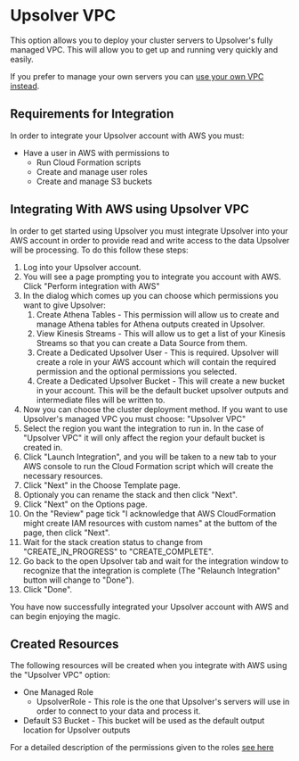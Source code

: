 # Upsolver VPC

This option allows you to deploy your cluster servers to Upsolver's fully managed VPC. This will allow you to get up and running very quickly and easily.

If you prefer to manage your own servers you can [use your own VPC instead](private-vpc.md).

## Requirements for Integration
In order to integrate your Upsolver account with AWS you must:
* Have a user in AWS with permissions to
	- Run Cloud Formation scripts
	- Create and manage user roles
	- Create and manage S3 buckets

## Integrating With AWS using Upsolver VPC

In order to get started using Upsolver you must integrate Upsolver into your AWS account in order to provide read and write access to the data Upsolver will be processing. To do this follow these steps:

1. Log into your Upsolver account.
2. You will see a page prompting you to integrate you account with AWS. Click "Perform integration with AWS"
3. In the dialog which comes up you can choose which permissions you want to give Upsolver:
    1. Create Athena Tables - This permission will allow us to create and manage Athena tables for Athena outputs created in Upsolver.
    2. View Kinesis Streams - This will allow us to get a list of your Kinesis Streams so that you can create a Data Source from them.
    3. Create a Dedicated Upsolver User - This is required. Upsolver will create a role in your AWS account which will contain the required permission and the optional permissions you selected.
    4. Create a Dedicated Upsolver Bucket - This will create a new bucket in your account. This will be the default bucket upsolver outputs and intermediate files will be written to.
4. Now you can choose the cluster deployment method. If you want to use Upsolver's managed VPC you must choose: "Upsolver VPC"
5. Select the region you want the integration to run in. In the case of "Upsolver VPC" it will only affect the region your default bucket is created in.
6. Click "Launch Integration", and you will be taken to a new tab to your AWS console to run the Cloud Formation script which will create the necessary resources.
7. Click "Next" in the Choose Template page.
8. Optionaly you can rename the stack and then click "Next".
9. Click "Next" on the Options page.
10. On the "Review" page tick "I acknowledge that AWS CloudFormation might create IAM resources with custom names" at the buttom of the page, then click "Next".
11. Wait for the stack creation status to change from "CREATE\_IN\_PROGRESS" to "CREATE\_COMPLETE".
12. Go back to the open Upsolver tab and wait for the integration window to recognize that the integration is complete (The "Relaunch Integration" button will change to "Done").
13. Click "Done".

You have now successfully integrated your Upsolver account with AWS and can begin enjoying the magic.

## Created Resources

The following resources will be created when you integrate with AWS using the "Upsolver VPC" option:

* One Managed Role
	- UpsolverRole - This role is the one that Upsolver's servers will use in order to connect to your data and process it.
* Default S3 Bucket - This bucket will be used as the default output location for Upsolver outputs

For a detailed description of the permissions given to the roles [see here](role-permissions.md)
